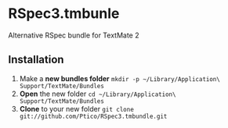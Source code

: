 # RSpec3.tmbunle

Alternative RSpec bundle for TextMate 2

## Installation

1. Make a **new bundles folder** `mkdir -p ~/Library/Application\ Support/TextMate/Bundles`
2. **Open** the new folder `cd ~/Library/Application\ Support/TextMate/Bundles`
3. **Clone** to your new folder `git clone git://github.com/Ptico/RSpec3.tmbundle.git`